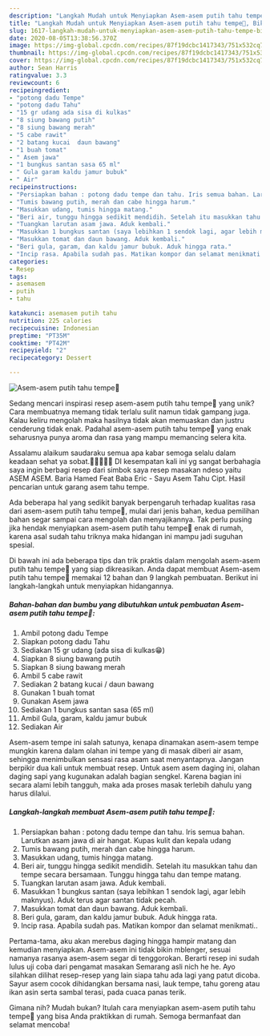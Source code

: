 ```yaml
---
description: "Langkah Mudah untuk Menyiapkan Asem-asem putih tahu tempe🦐, Bikin Ngiler"
title: "Langkah Mudah untuk Menyiapkan Asem-asem putih tahu tempe🦐, Bikin Ngiler"
slug: 1617-langkah-mudah-untuk-menyiapkan-asem-asem-putih-tahu-tempe-bikin-ngiler
date: 2020-08-05T13:38:56.370Z
image: https://img-global.cpcdn.com/recipes/87f19dcbc1417343/751x532cq70/asem-asem-putih-tahu-tempe🦐-foto-resep-utama.jpg
thumbnail: https://img-global.cpcdn.com/recipes/87f19dcbc1417343/751x532cq70/asem-asem-putih-tahu-tempe🦐-foto-resep-utama.jpg
cover: https://img-global.cpcdn.com/recipes/87f19dcbc1417343/751x532cq70/asem-asem-putih-tahu-tempe🦐-foto-resep-utama.jpg
author: Sean Harris
ratingvalue: 3.3
reviewcount: 6
recipeingredient:
- "potong dadu Tempe"
- "potong dadu Tahu"
- "15 gr udang ada sisa di kulkas"
- "8 siung bawang putih"
- "8 siung bawang merah"
- "5 cabe rawit"
- "2 batang kucai  daun bawang"
- "1 buah tomat"
- " Asem jawa"
- "1 bungkus santan sasa 65 ml"
- " Gula garam kaldu jamur bubuk"
- " Air"
recipeinstructions:
- "Persiapkan bahan : potong dadu tempe dan tahu. Iris semua bahan. Larutkan asam jawa di air hangat. Kupas kulit dan kepala udang"
- "Tumis bawang putih, merah dan cabe hingga harum."
- "Masukkan udang, tumis hingga matang."
- "Beri air, tunggu hingga sedikit mendidih. Setelah itu masukkan tahu dan tempe secara bersamaan. Tunggu hingga tahu dan tempe matang."
- "Tuangkan larutan asam jawa. Aduk kembali."
- "Masukkan 1 bungkus santan (saya lebihkan 1 sendok lagi, agar lebih maknyus). Aduk terus agar santan tidak pecah."
- "Masukkan tomat dan daun bawang. Aduk kembali."
- "Beri gula, garam, dan kaldu jamur bubuk. Aduk hingga rata."
- "Incip rasa. Apabila sudah pas. Matikan kompor dan selamat menikmati.."
categories:
- Resep
tags:
- asemasem
- putih
- tahu

katakunci: asemasem putih tahu 
nutrition: 225 calories
recipecuisine: Indonesian
preptime: "PT35M"
cooktime: "PT42M"
recipeyield: "2"
recipecategory: Dessert

---
```



![Asem-asem putih tahu tempe🦐](https://img-global.cpcdn.com/recipes/87f19dcbc1417343/751x532cq70/asem-asem-putih-tahu-tempe🦐-foto-resep-utama.jpg)

Sedang mencari inspirasi resep asem-asem putih tahu tempe🦐 yang unik? Cara membuatnya memang tidak terlalu sulit namun tidak gampang juga. Kalau keliru mengolah maka hasilnya tidak akan memuaskan dan justru cenderung tidak enak. Padahal asem-asem putih tahu tempe🦐 yang enak seharusnya punya aroma dan rasa yang mampu memancing selera kita.

Assalamu alaikum saudaraku semua apa kabar semoga selalu dalam keadaan sehat ya sobat.🤲🤲🤲🤲🤲 DI kesempatan kali ini yg sangat berbahagia saya ingin berbagi resep dari simbok saya resep masakan ndeso yaitu ASEM ASEM. Baria Hamed Feat Baba Eric - Sayu Asem Tahu Cipt. Hasil pencarian untuk garang asem tahu tempe.

Ada beberapa hal yang sedikit banyak berpengaruh terhadap kualitas rasa dari asem-asem putih tahu tempe🦐, mulai dari jenis bahan, kedua pemilihan bahan segar sampai cara mengolah dan menyajikannya. Tak perlu pusing jika hendak menyiapkan asem-asem putih tahu tempe🦐 enak di rumah, karena asal sudah tahu triknya maka hidangan ini mampu jadi suguhan spesial.


Di bawah ini ada beberapa tips dan trik praktis dalam mengolah asem-asem putih tahu tempe🦐 yang siap dikreasikan. Anda dapat membuat Asem-asem putih tahu tempe🦐 memakai 12 bahan dan 9 langkah pembuatan. Berikut ini langkah-langkah untuk menyiapkan hidangannya.

<!--inarticleads1-->

##### Bahan-bahan dan bumbu yang dibutuhkan untuk pembuatan Asem-asem putih tahu tempe🦐:

1. Ambil potong dadu Tempe
1. Siapkan potong dadu Tahu
1. Sediakan 15 gr udang (ada sisa di kulkas😁)
1. Siapkan 8 siung bawang putih
1. Siapkan 8 siung bawang merah
1. Ambil 5 cabe rawit
1. Sediakan 2 batang kucai / daun bawang
1. Gunakan 1 buah tomat
1. Gunakan  Asem jawa
1. Sediakan 1 bungkus santan sasa (65 ml)
1. Ambil  Gula, garam, kaldu jamur bubuk
1. Sediakan  Air


Asem-asem tempe ini salah satunya, kenapa dinamakan asem-asem tempe mungkin karena dalam olahan ini tempe yang di masak diberi air asam, sehingga menimbulkan sensasi rasa asam saat menyantapnya. Jangan berpikir dua kali untuk membuat resep. Untuk asem asem daging ini, olahan daging sapi yang kugunakan adalah bagian sengkel. Karena bagian ini secara alami lebih tangguh, maka ada proses masak terlebih dahulu yang harus dilalui. 

<!--inarticleads2-->

##### Langkah-langkah membuat Asem-asem putih tahu tempe🦐:

1. Persiapkan bahan : potong dadu tempe dan tahu. Iris semua bahan. Larutkan asam jawa di air hangat. Kupas kulit dan kepala udang
1. Tumis bawang putih, merah dan cabe hingga harum.
1. Masukkan udang, tumis hingga matang.
1. Beri air, tunggu hingga sedikit mendidih. Setelah itu masukkan tahu dan tempe secara bersamaan. Tunggu hingga tahu dan tempe matang.
1. Tuangkan larutan asam jawa. Aduk kembali.
1. Masukkan 1 bungkus santan (saya lebihkan 1 sendok lagi, agar lebih maknyus). Aduk terus agar santan tidak pecah.
1. Masukkan tomat dan daun bawang. Aduk kembali.
1. Beri gula, garam, dan kaldu jamur bubuk. Aduk hingga rata.
1. Incip rasa. Apabila sudah pas. Matikan kompor dan selamat menikmati..


Pertama-tama, aku akan merebus daging hingga hampir matang dan kemudian menyiapkan. Asem-asem ini tidak bikin mblenger, sesuai namanya rasanya asem-asem segar di tenggorokan. Berarti resep ini sudah lulus uji coba dari pengamat masakan Semarang asli nich he he. Ayo silahkan dilihat resep-resep yang lain siapa tahu ada lagi yang patut dicoba. Sayur asem cocok dihidangkan bersama nasi, lauk tempe, tahu goreng atau ikan asin serta sambal terasi, pada cuaca panas terik. 

Gimana nih? Mudah bukan? Itulah cara menyiapkan asem-asem putih tahu tempe🦐 yang bisa Anda praktikkan di rumah. Semoga bermanfaat dan selamat mencoba!
